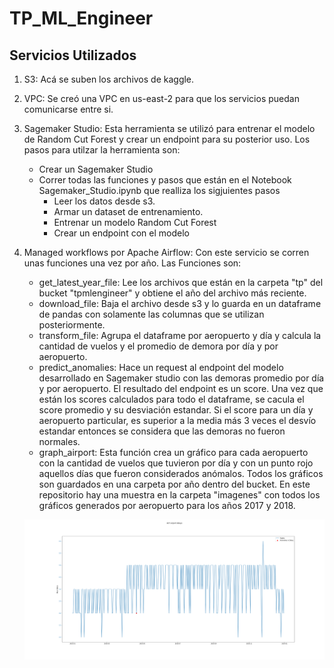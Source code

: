 # TP_ML_Engineer

## Servicios Utilizados

1. S3: Acá se suben los archivos de kaggle.

2. VPC: Se creó una VPC en us-east-2 para que los servicios puedan comunicarse entre si.

3. Sagemaker Studio: Esta herramienta se utilizó para entrenar el modelo de Random Cut Forest y crear un endpoint para su posterior uso. Los pasos para utilzar la herramienta son:

    * Crear un Sagemaker Studio 
    * Correr todas las funciones y pasos que están en el Notebook Sagemaker_Studio.ipynb que realliza los sigjuientes pasos
        * Leer los datos desde s3.
        * Armar un dataset de entrenamiento.
        * Entrenar un modelo Random Cut Forest
        * Crear un endpoint con el modelo

4. Managed workflows por Apache Airflow: Con este servicio se corren unas funciones una vez por año. Las Funciones son:
    * get_latest_year_file: Lee los archivos que están en la carpeta "tp" del bucket "tpmlengineer" y obtiene el año del archivo más reciente.
    * download_file: Baja el archivo desde s3 y lo guarda en un dataframe de pandas con solamente las columnas que se utilizan posteriormente.
    * transform_file: Agrupa el dataframe por aeropuerto y día y calcula la cantidad de vuelos y el promedio de demora por día y por aeropuerto.
    * predict_anomalies: Hace un request al endpoint del modelo desarrollado en Sagemaker studio con las demoras promedio por día y por aeropuerto. El resultado del endpoint es un score. Una vez que están los scores calculados para todo el dataframe, se cacula el score promedio y su desviación estandar. Si el score para un día y aeropuerto particular, es superior a la media más 3 veces el desvío estandar entonces se considera que las demoras no fueron normales.
    * graph_airport: Esta función crea un gráfico para cada aeropuerto con la cantidad de vuelos que tuvieron por día y con un punto rojo aquellos días que fueron considerados anómalos. Todos los gráficos son guardados en una carpeta por año dentro del bucket. En este repositorio hay una muestra en la carpeta "imagenes" con todos los gráficos generados por aeropuerto para los años 2017 y 2018.

    ![alt text](https://github.com/GraffignaBracco/TP_ML_Engineer/blob/main/imagenes/2018/ACT.png?raw=true)

